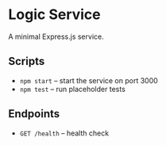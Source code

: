 # Logic Service

A minimal Express.js service.

## Scripts

- `npm start` – start the service on port 3000
- `npm test` – run placeholder tests

## Endpoints

- `GET /health` – health check

